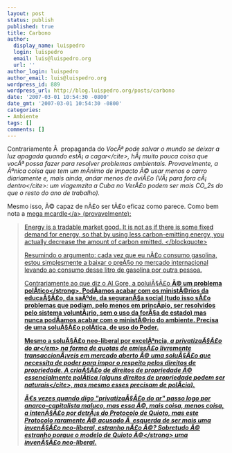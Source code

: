 ```yaml
---
layout: post
status: publish
published: true
title: Carbono
author:
  display_name: luispedro
  login: luispedro
  email: luis@luispedro.org
  url: ''
author_login: luispedro
author_email: luis@luispedro.org
wordpress_id: 889
wordpress_url: http://blog.luispedro.org/posts/carbono
date: '2007-03-01 10:54:30 -0800'
date_gmt: '2007-03-01 10:54:30 -0800'
categories:
- Ambiente
tags: []
comments: []
---
```

<p>Contrariamente &Atilde;&nbsp; propaganda do <cite>Voc&Atilde;&ordf; pode salvar o mundo se deixar a luz apagada quando est&Atilde;&iexcl; a cagar<&#47;cite>, h&Atilde;&iexcl; muito pouca coisa que voc&Atilde;&ordf; possa fazer para resolver problemas ambientais. Provavelmente, a &Atilde;&ordm;nica coisa que tem um m&Atilde;&shy;nimo de impacto &Atilde;&copy; usar menos o carro diariamente e, mais ainda, andar menos de avi&Atilde;&pound;o (<cite>V&Atilde;&iexcl; para fora c&Atilde;&iexcl; dentro<&#47;cite>: um viagemzita a Cuba no Ver&Atilde;&pound;o podem ser mais CO_2s do que o resto do ano de trabalho).
<p>Mesmo isso, &Atilde;&copy; capaz de n&Atilde;&pound;o ser t&Atilde;&pound;o eficaz como parece. Como bem nota a <a href="http:&#47;&#47;www.economist.com&#47;blogs&#47;freeexchange&#47;2007&#47;02&#47;the_oscar_win_for_al.cfm">mega mcardle<&#47;a> (provavelmente):<br />
<blockquote>Energy is a tradable market good.  It is not as if there is some fixed demand for energy, so that by using less carbon-emitting energy, you actually decrease the amount of carbon emitted. <&#47;blockquote>
<p>Resumindo o argumento: cada vez que eu n&Atilde;&pound;o consumo gasolina, estou simplesmente a baixar o pre&Atilde;&sect;o no mercado internacional levando ao consumo desse litro de gasolina por outra pessoa.
<p>Contrariamente ao que diz o Al Gore, a polui&Atilde;&sect;&Atilde;&pound;o <strong>&Atilde;&copy; um problema pol&Atilde;&shy;tico<&#47;strong>. Pod&Atilde;&shy;amos acabar com os minist&Atilde;&copy;rios da educa&Atilde;&sect;&Atilde;&pound;o, da sa&Atilde;&ordm;de, da seguran&Atilde;&sect;a social (tudo isso s&Atilde;&pound;o problemas que podiam, pelo menos em princ&Atilde;&shy;pio, ser resolvidos pelo sistema volunt&Atilde;&iexcl;rio, sem o uso da for&Atilde;&sect;a de estado) mas nunca pod&Atilde;&shy;amos acabar com o minist&Atilde;&copy;rio do ambiente. Precisa de uma solu&Atilde;&sect;&Atilde;&pound;o pol&Atilde;&shy;tica, de uso do Poder.
<p>Mesmo a solu&Atilde;&sect;&Atilde;&pound;o neo-liberal por excel&Atilde;&ordf;ncia, <em>a privatiza&Atilde;&sect;&Atilde;&pound;o do ar<&#47;em> na forma de quotas de emiss&Atilde;&pound;o livremente transaccion&Atilde;&iexcl;veis em mercado aberto &Atilde;&copy; uma solu&Atilde;&sect;&Atilde;&pound;o que necessita de poder para impor o respeito pelos direitos de propriedade. A cria&Atilde;&sect;&Atilde;&pound;o de direitos de propriedade &Atilde;&copy; essencialmente pol&Atilde;&shy;tica (alguns direitos de propriedade podem ser <cite>naturais<&#47;cite>, mas mesmo esses precisam de pol&Atilde;&shy;cia).
<p>&Atilde;&euro;s vezes quando digo "privatiza&Atilde;&sect;&Atilde;&pound;o do ar" passo logo por anarco-capitalista maluco, mas essa &Atilde;&copy;, mais coisa, menos coisa, a inten&Atilde;&sect;&Atilde;&pound;o por detr&Atilde;&iexcl;s do Protocolo de Quioto, mas este Protocolo raramente &Atilde;&copy; acusado &Atilde;&nbsp; esquerda de ser mais uma inven&Atilde;&sect;&Atilde;&pound;o neo-liberal, estranho n&Atilde;&pound;o &Atilde;&copy;? Sobretudo &Atilde;&copy; estranho porque o modelo de Quioto <strong>&Atilde;&copy;<&#47;strong> uma inven&Atilde;&sect;&Atilde;&pound;o neo-liberal.</p>
